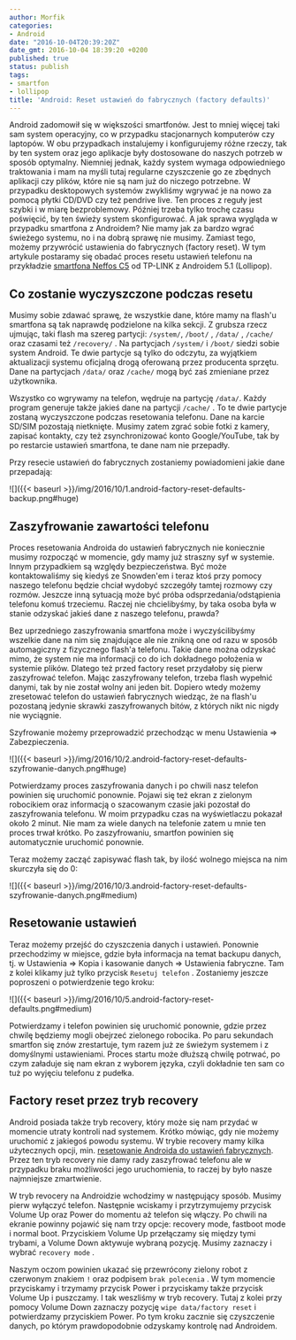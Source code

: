 ```yaml
---
author: Morfik
categories:
- Android
date: "2016-10-04T20:39:20Z"
date_gmt: 2016-10-04 18:39:20 +0200
published: true
status: publish
tags:
- smartfon
- lollipop
title: 'Android: Reset ustawień do fabrycznych (factory defaults)'
---
```


Android zadomowił się w większości smartfonów. Jest to mniej więcej taki sam system operacyjny, co w
przypadku stacjonarnych komputerów czy laptopów. W obu przypadkach instalujemy i konfigurujemy różne
rzeczy, tak by ten system oraz jego aplikacje były dostosowane do naszych potrzeb w sposób
optymalny. Niemniej jednak, każdy system wymaga odpowiedniego traktowania i mam na myśli tutaj
regularne czyszczenie go ze zbędnych aplikacji czy plików, które nie są nam już do niczego
potrzebne. W przypadku desktopowych systemów zwykliśmy wgrywać je na nowo za pomocą płytki CD/DVD
czy też pendrive live. Ten proces z reguły jest szybki i w miarę bezproblemowy. Później trzeba tylko
trochę czasu poświęcić, by ten świeży system skonfigurować. A jak sprawa wygląda w przypadku
smartfona z Androidem? Nie mamy jak za bardzo wgrać świeżego systemu, no i na dobrą sprawę nie
musimy. Zamiast tego, możemy przywrócić ustawienia do fabrycznych (factory reset). W tym artykule
postaramy się obadać proces resetu ustawień telefonu na przykładzie [smartfona Neffos
C5](http://www.neffos.pl/product/details/C5) od TP-LINK z Androidem 5.1 (Lollipop).

<!--more-->
## Co zostanie wyczyszczone podczas resetu

Musimy sobie zdawać sprawę, że wszystkie dane, które mamy na flash'u smartfona są tak naprawdę
podzielone na kilka sekcji. Z grubsza rzecz ujmując, taki flash ma szereg partycji: `/system/`,
`/boot/` , `/data/` , `/cache/` oraz czasami też `/recovery/` . Na partycjach `/system/` i `/boot/`
siedzi sobie system Android. Te dwie partycje są tylko do odczytu, za wyjątkiem aktualizacji systemu
oficjalną drogą oferowaną przez producenta sprzętu. Dane na partycjach `/data/` oraz `/cache/` mogą
być zaś zmieniane przez użytkownika.

Wszystko co wgrywamy na telefon, wędruje na partycję `/data/`. Każdy program generuje także jakieś
dane na partycji `/cache/` . To te dwie partycje zostaną wyczyszczone podczas resetowania telefonu.
Dane na karcie SD/SIM pozostają nietknięte. Musimy zatem zgrać sobie fotki z kamery, zapisać
kontakty, czy też zsynchronizować konto Google/YouTube, tak by po restarcie ustawień smartfona, te
dane nam nie przepadły.

Przy resecie ustawień do fabrycznych zostaniemy powiadomieni jakie dane przepadają:

![]({{< baseurl >}}/img/2016/10/1.android-factory-reset-defaults-backup.png#huge)

## Zaszyfrowanie zawartości telefonu

Proces resetowania Androida do ustawień fabrycznych nie koniecznie musimy rozpocząć w momencie, gdy
mamy już straszny syf w systemie. Innym przypadkiem są względy bezpieczeństwa. Być może
kontaktowaliśmy się kiedyś ze Snowden'em i teraz ktoś przy pomocy naszego telefonu będzie chciał
wydobyć szczegóły tamtej rozmowy czy rozmów. Jeszcze inną sytuacją może być próba
odsprzedania/odstąpienia telefonu komuś trzeciemu. Raczej nie chcielibyśmy, by taka osoba była w
stanie odzyskać jakieś dane z naszego telefonu, prawda?

Bez uprzedniego zaszyfrowania smartfona może i wyczyścilibyśmy wszelkie dane na nim się znajdujące
ale nie znikną one od razu w sposób automagiczny z fizycznego flash'a telefonu. Takie dane można
odzyskać mimo, że system nie ma informacji co do ich dokładnego położenia w systemie plików. Dlatego
też przed factory reset przydałoby się pierw zaszyfrować telefon. Mając zaszyfrowany telefon, trzeba
flash wypełnić danymi, tak by nie został wolny ani jeden bit. Dopiero wtedy możemy zresetować
telefon do ustawień fabrycznych wiedząc, że na flash'u pozostaną jedynie skrawki zaszyfrowanych
bitów, z których nikt nic nigdy nie wyciągnie.

Szyfrowanie możemy przeprowadzić przechodząc w menu Ustawienia => Zabezpieczenia.

![]({{< baseurl >}}/img/2016/10/2.android-factory-reset-defaults-szyfrowanie-danych.png#huge)

Potwierdzamy proces zaszyfrowania danych i po chwili nasz telefon powinien się uruchomić ponownie.
Pojawi się też ekran z zielonym robocikiem oraz informacją o szacowanym czasie jaki pozostał do
zaszyfrowania telefonu. W moim przypadku czas na wyświetlaczu pokazał około 2 minut. Nie mam za
wiele danych na telefonie zatem u mnie ten proces trwał krótko. Po zaszyfrowaniu, smartfon powinien
się automatycznie uruchomić ponownie.

Teraz możemy zacząć zapisywać flash tak, by ilość wolnego miejsca na nim skurczyła się do 0:

![]({{< baseurl >}}/img/2016/10/3.android-factory-reset-defaults-szyfrowanie-danych.png#medium)

## Resetowanie ustawień

Teraz możemy przejść do czyszczenia danych i ustawień. Ponownie przechodzimy w miejsce, gdzie była
informacja na temat backupu danych, tj. w Ustawienia => Kopia i kasowanie danych => Ustawienia
fabryczne. Tam z kolei klikamy już tylko przycisk `Resetuj telefon` . Zostaniemy jeszcze poproszeni
o potwierdzenie tego kroku:

![]({{< baseurl >}}/img/2016/10/5.android-factory-reset-defaults.png#medium)

Potwierdzamy i telefon powinien się uruchomić ponownie, gdzie przez chwilę będziemy mogli obejrzeć
zielonego robocika. Po paru sekundach smartfon się znów zrestartuje, tym razem już ze świeżym
systemem i z domyślnymi ustawieniami. Proces startu może dłuższą chwilę potrwać, po czym załaduje
się nam ekran z wyborem języka, czyli dokładnie ten sam co tuż po wyjęciu telefonu z pudełka.

## Factory reset przez tryb recovery

Android posiada także tryb recovery, który może się nam przydać w momencie utraty kontroli nad
systemem. Krótko mówiąc, gdy nie możemy uruchomić z jakiegoś powodu systemu. W trybie recovery mamy
kilka użytecznych opcji, min. [resetowanie Androida do ustawień
fabrycznych](https://support.google.com/android-one/answer/6088915?hl=en). Przez ten tryb recovery
nie damy rady zaszyfrować telefonu ale w przypadku braku możliwości jego uruchomienia, to raczej by
było nasze najmniejsze zmartwienie.

W tryb revocery na Androidzie wchodzimy w następujący sposób. Musimy pierw wyłączyć telefon.
Następnie wciskamy i przytrzymujemy przycisk Volume Up oraz Power do momentu aż telefon się włączy.
Po chwili na ekranie powinny pojawić się nam trzy opcje: recovery mode, fastboot mode i normal boot.
Przyciskiem Volume Up przełączamy się między tymi trybami, a Volume Down aktywuje wybraną pozycję.
Musimy zaznaczy i wybrać `recovery mode` .

Naszym oczom powinien ukazać się przewrócony zielony robot z czerwonym znakiem `!` oraz podpisem
`brak polecenia` . W tym momencie przyciskamy i trzymamy przycisk Power i przyciskamy także przycisk
Volume Up i puszczamy. I tak weszliśmy w tryb recovery. Tutaj z kolei przy pomocy Volume Down
zaznaczy pozycję `wipe data/factory reset` i potwierdzamy przyciskiem Power. Po tym kroku zacznie
się czyszczenie danych, po którym prawdopodobnie odzyskamy kontrolę nad Androidem.
